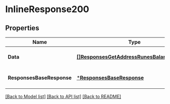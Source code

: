 # InlineResponse200

## Properties
Name | Type | Description | Notes
------------ | ------------- | ------------- | -------------
**Data** | [**[]ResponsesGetAddressRunesBalanceListItem**](responses.GetAddressRunesBalanceListItem.md) |  | [optional] [default to null]
**ResponsesBaseResponse** | [***ResponsesBaseResponse**](responses.BaseResponse.md) |  | [optional] [default to null]

[[Back to Model list]](../README.md#documentation-for-models) [[Back to API list]](../README.md#documentation-for-api-endpoints) [[Back to README]](../README.md)


